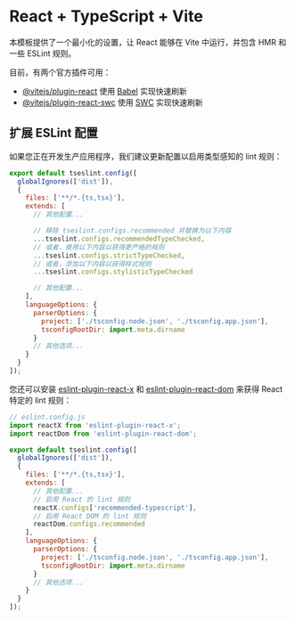 # React + TypeScript + Vite

本模板提供了一个最小化的设置，让 React 能够在 Vite 中运行，并包含 HMR 和一些 ESLint 规则。

目前，有两个官方插件可用：

- [@vitejs/plugin-react](https://github.com/vitejs/vite-plugin-react/blob/main/packages/plugin-react) 使用 [Babel](https://babeljs.io/) 实现快速刷新
- [@vitejs/plugin-react-swc](https://github.com/vitejs/vite-plugin-react/blob/main/packages/plugin-react-swc) 使用 [SWC](https://swc.rs/) 实现快速刷新

## 扩展 ESLint 配置

如果您正在开发生产应用程序，我们建议更新配置以启用类型感知的 lint 规则：

```js
export default tseslint.config([
  globalIgnores(['dist']),
  {
    files: ['**/*.{ts,tsx}'],
    extends: [
      // 其他配置...

      // 移除 tseslint.configs.recommended 并替换为以下内容
      ...tseslint.configs.recommendedTypeChecked,
      // 或者，使用以下内容以获得更严格的规则
      ...tseslint.configs.strictTypeChecked,
      // 或者，添加以下内容以获得样式规则
      ...tseslint.configs.stylisticTypeChecked

      // 其他配置...
    ],
    languageOptions: {
      parserOptions: {
        project: ['./tsconfig.node.json', './tsconfig.app.json'],
        tsconfigRootDir: import.meta.dirname
      }
      // 其他选项...
    }
  }
]);
```

您还可以安装 [eslint-plugin-react-x](https://github.com/Rel1cx/eslint-react/tree/main/packages/plugins/eslint-plugin-react-x) 和 [eslint-plugin-react-dom](https://github.com/Rel1cx/eslint-react/tree/main/packages/plugins/eslint-plugin-react-dom) 来获得 React 特定的 lint 规则：

```js
// eslint.config.js
import reactX from 'eslint-plugin-react-x';
import reactDom from 'eslint-plugin-react-dom';

export default tseslint.config([
  globalIgnores(['dist']),
  {
    files: ['**/*.{ts,tsx}'],
    extends: [
      // 其他配置...
      // 启用 React 的 lint 规则
      reactX.configs['recommended-typescript'],
      // 启用 React DOM 的 lint 规则
      reactDom.configs.recommended
    ],
    languageOptions: {
      parserOptions: {
        project: ['./tsconfig.node.json', './tsconfig.app.json'],
        tsconfigRootDir: import.meta.dirname
      }
      // 其他选项...
    }
  }
]);
```
